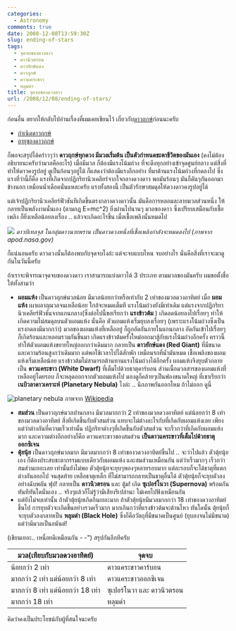 ```yaml
---
categories:
  - Astronomy
comments: true
date: 2008-12-08T13:59:30Z
slug: ending-of-stars
tags:
  - จุดจบของดวงดาว
  - ดาวนิวตรอน
  - ดาวยักษ์แดง
  - ดาวฤกษ์
  - ดาวแคระขาว
  - หลุมดำ
title: จุดจบของดวงดาว
url: /2008/12/08/ending-of-stars/
---
```


ก่อนอื่น อยากให้กลับไปอ่านเรื่องที่ผมเคยเขียนไว้ เกี่ยวกับ[ดาวฤกษ์](https://armno.in.th/content/%e0%b8%94%e0%b8%b2%e0%b8%a7%e0%b8%a4%e0%b8%81%e0%b8%a9%e0%b9%8c)ก่อนนะครับ

- [กำเนิดดาวฤกษ์](https://armno.in.th/20071105/born-of-stellar)
- [อายุของดาวฤกษ์](https://armno.in.th/20071206/age-of-stars)

ก็พอจะสรุปได้คร่าวๆว่า **ดาวฤกษ์ทุกดวง มีมวลเริ่มต้น เป็นตัวกำหนดชะตาชีวิตของมันเอง** (คงไม่ต้องอธิบายนะครับว่ามวลคืออะไร) เมื่อมีมวล ก็ต้องมีแรงโน้มถ่วง ที่จะดึงทุกอย่างเข้าจุดศูนย์กลาง แต่สิ่งที่ทำให้ดาวคงรูปอยู่ ดูเป็นก้อนๆอยู่ได้ ก็แสดงว่าต้องมีแรงอีกอย่าง ที่มาต้านแรงโน้มถ่วงที่กดลงไป ซึ่งแรงที่ว่านี้ก็คือ แรงที่เกิดจากปฏิกริยานิวเคลียร์จากใจกลางดวงดาว พอมันร้อนๆ มันก็ดันๆกันออกมาข้างนอก เหมือนน้ำเดือดนั่นแหละครับ แรงทั้งสองนี้ เป็นตัวรักษาสมดุลให้ดวงดาวคงรูปอยู่ได้

แต่เจ้าปฏิกริยานิวเคลียร์ฟิวชันทีเกิดขึ้นตรงกลางดวงดาวนั้น มันคือการหลอมละลายมวลส่วนหนึ่ง ให้กลายเป็นพลังงานนั่นเอง (ตามกฏ E=mc^2) ยิ่งผ่านไปนานๆ มวลของดาว ซึ่งเปรียบเสมือนกับเชื้อเพลิง ก็ยิ่งเหลือน้อยลงเรื่อง .. แล้วจะเกิดอะไรขึ้น เมื่อเชื้อเพลิงนั้นหมดไป

![](https://apod.nasa.gov/apod/image/9702/betelgeuse_hst.jpg)
_ดาวบีเทลจุส ในกลุ่มดาวนายพราน เป็นดาวดวงหนึ่งที่เชื้อเพลิงกำลังจะหมดลงไป
(ภาพจาก apod.nasa.gov)_

ก็แน่นอนครับ ดาวดวงนั้นก็ต้องพบกับจุดจบไงล่ะ แต่จะจบแบบไหน จบอย่างไร นั่นคือสิ่งที่เราจะมาดูกันในวันนี้ครับ

ถ้าเราจะพิจารณาจุดจบของดวงดาว เราสามารถแบ่งดาวได้ 3 ประเภท ตามมวลของมันครับ ผมขอตั้งชื่อให้ทั้งสามว่า

- **ผอมแห้ง** เป็นดาวฤกษ์มวลน้อย มีมวลน้อยกว่าหรือเท่ากับ 2 เท่าของมวลดวงอาทิตย์ เมื่อ **ผอมแห้ง** เผาผลาญมวลจนเหลือน้อย ใกล้จะหมดเต็มที แรงโน้มถ่วงยังมีเท่าเดิม แต่แรงจากปฏิกริยานิวเคลียร์ฟิวชันจากแกนกลาง(ซึ่งต่อไปนี้ขอเรียกว่า **แรงข้าวต้ม** ) เกิดลดน้อยลงไปเรื่อยๆ ทำให้เกิดความไม่สมดุลบนตัวผอมแห้ง นั่นคือ ตัวผอมแห้งเริ่มยุบลงเรื่อยๆ (เพราะแรงโน้มถ่วงซึ่งเป็นแรงกดลงมีมากกว่า) มวลของผอมแห้งที่เหลืออยู่ ก็ถูกอัดกันภายในแกนกลาง อัดกันเข้าไปเรื่อยๆ ก็เกิดร้อนและหลอมรวมกันขึ้นมา เกิดแรงข้าวต้มครั้งใหม่ออกมาสู้กับแรงโน้มถ่วงอีกครั้ง คราวนี้ทำให้ตัวผอมแห้งขยายใหญ่ออกกว่าเดิมมาก กลายเป็น **ดาวยักษ์แดง (Red Giant)** ที่มีขนาดและความร้อนสูงกว่าเดิมมาก แต่พอใช้เวลาไปได้สักพัก เหมือนรถที่น้ำมันหมด เชื้อเพลิงของผอมแห้งเริ่มเหลือน้อย แรงข้าวต้มไม่สามารถต้านทานแรงโน้มถ่วงได้อีกครั้ง ผอมแห้งจึงยุบตัวกลายเป็น **ดาวแคระขาว (White Dwarf)** ที่เต็มไปด้วยธาตุคาร์บอน ส่วนเนื้อมวลสารของผอมแห้งที่เหลืออยู่โดยรอบ ก็จะหลุดออกจากตัวผอมแห้งไป มองดูก็คล้ายๆเป็นฟองขนาดใหญ่ ที่เขาเรียกว่า **เนบิวลาดาวเคราะห์ (Planetary Nebula)** ไงล่ะ .. นึกภาพกันออกไหม ถ้าไม่ออก ดูนี่

![planetary nebula](https://upload.wikimedia.org/wikipedia/commons/a/a6/NGC_6326_by_Hubble_Space_Telescope.jpg)
ภาพจาก [Wikipedia](https://en.wikipedia.org/wiki/Planetary_nebula)

- **สมส่วน** เป็นดาวฤกษ์มวลปานกลาง มีมวลมากกว่า 2 เท่าของมวลดวงอาทิตย์ แต่น้อยกว่า 8 เท่าของมวลดวงอาทิตย์ สิ่งทีเกิดขึ้นกับตัวสมส่วน แทบจะไม่ต่างอะไรกับที่เกิดกับผอมแห้งเลย เพียงแต่ว่าต่างกันที่ความเร็วเท่านั้น ปฏิกริยาต่างๆที่เกิดขึ้นกับตัวสมส่วน จะเร็วกว่าที่เกิดกับผอมแห้งมาก และความต่างอีกอย่างก็คือ ดาวแคระขาวของสมส่วน **เป็นดาวแคระขาวที่เต็มไปด้วยธาตุออกซิเจน**
- **ตุ้ยนุ้ย** เป็นดาวฤกษ์มวลมาก มีมวลมากกว่า 8 เท่าของวดวงอาทิตย์ขึ้นไป .. จะว่าไปแล้ว ตัวตุ้ยนุ้ยเอง ก็ต้องประสบชะตากรรมแบบเดียวกับผอมแห้ง และสมส่วนเหมือนกัน แต่ว่าเร็วมากๆ เร็วกว่าสมส่วนเยอะเลย เท่านั้นยังไม่พอ ตัวตุ้ยนุ้ยจะยุบๆพองๆหลายรอบมาก แต่ละรอบก็จะได้ธาตุที่แตกต่างกันออกไป จนสุดท้าย เหลือธาตุเหล็ก ที่ไม่สามารถกลายเป็นธาตุอื่นได้ ตัวตุ้ยนุ้ยก็จะยุบตัวลงอย่างฉับพลัน ฟุป! กลายเป็น **ดาวนิวตรอน** และ ตู้ม! เกิด **ซุเปอร์โนวา (Supernova)** พร้อมกันทันทีทันใดนั่นเอง .. จริงๆแล้วก็ไม่รู้ว่ามีเสียงรึเปล่านะ ไม่เคยไปฟังเหมือนกัน
- แต่ยังไม่จบเท่านั้น ถ้าตัวตุ้ยนุ้ยเกิดกินเยอะมาก ถ้าตัวตุ้ยนุ้ยมีมวลมากกว่า 18 เท่าของดวงอาทิตย์ขึ้นไป การยุบตัวจะเกิดขึ้นอย่างรวดเร็วมาก มากเกินกว่าที่แรงข้าวต้มจะต้านไหว ทันใดนั้น ตุ้ยนุ้ยก็จะยุบตัวลงกลายเป็น **หลุมดำ (Black Hole)** ซึ่งก็คือวัตถุที่มีขนาดเป็นศูนย์ (ยุบลงจนไม่มีขนาด) แต่ว่ามีมวลเป็นอนันต์!

(เขียนเยอะ.. เหนื่อยดีเหมือนกัน - -") สรุปกันอีกทีครับ

| **มวล(เทียบกับมวลดวงอาทิตย์)**     | **จุดจบ**                  |
| ---------------------------------- | -------------------------- |
| น้อยกว่า 2 เท่า                    | ดาวแคระขาวคาร์บอน          |
| มากกว่า 2 เท่า แต่น้อยกว่า 8 เท่า  | ดาวแคระขาวออกซิเจน         |
| มากกว่า 8 เท่า แต่น้อยกว่า 18 เท่า | ซุเปอร์โนวา และ ดาวนิวตรอน |
| มากกว่า 18 เท่า                    | หลุมดำ                     |

คิดว่าคงเป็นประโยชน์กับผู้ที่สนใจนะครับ
